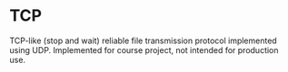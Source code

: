 # TCP
TCP-like (stop and wait) reliable file transmission protocol implemented using UDP. Implemented for course project, not intended for production use.
